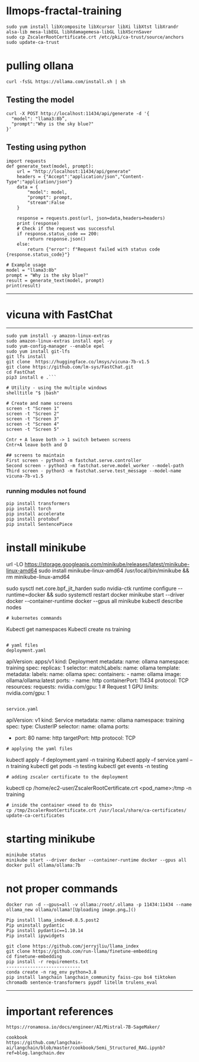 # llmops-fractal-training

```
sudo yum install libXcomposite libXcursor libXi libXtst libXrandr alsa-lib mesa-libEGL libXdamagemesa-libGL libXScrnSaver
sudo cp ZscalerRootCertificate.crt /etc/pki/ca-trust/source/anchors
sudo update-ca-trust
```
# pulling ollana
```
curl -fsSL https://ollama.com/install.sh | sh

```
## Testing the model
```
curl -X POST http://localhost:11434/api/generate -d '{
  "model": "llama3:8b”,
  "prompt":"Why is the sky blue?"
}'
```
## Testing using python
```
import requests
def generate_text(model, prompt):
    url = "http://localhost:11434/api/generate"
    headers = {"Accept":"application/json","Content-Type":"application/json"}
    data = {
        "model": model,
        "prompt": prompt,
        "stream":False
    }

    response = requests.post(url, json=data,headers=headers)
    print (response)
    # Check if the request was successful
    if response.status_code == 200:
        return response.json()
    else:
        return {"error": f"Request failed with status code {response.status_code}"}

# Example usage
model = "llama3:8b"
prompt = "Why is the sky blue?"
result = generate_text(model, prompt)
print(result)
```
------------------------------------
# vicuna with FastChat 
-----------------------------------
```
sudo yum install -y amazon-linux-extras
sudo amazon-linux-extras install epel -y
sudo yum-config-manager --enable epel
sudo yum install git-lfs
git lfs install
git clone  https://huggingface.co/lmsys/vicuna-7b-v1.5
git clone https://github.com/lm-sys/FastChat.git
cd FastChat
pip3 install e .```

# Utility - using the multiple windows
shelltitle "$ |bash"

# Create and name screens
screen -t "Screen 1"
screen -t "Screen 2"
screen -t "Screen 3"
screen -t "Screen 4"
screen -t "Screen 5"

Cntr + A leave both -> 1 switch between screens
Cntr+A leave both and D

## screens to maintain
First screen - python3 -m fastchat.serve.controller
Second screen - python3 -m fastchat.serve.model_worker --model-path
Third screen - python3 -m fastchat.serve.test_message --model-name vicuna-7b-v1.5
```
### running modules not found
```
pip install transformers
pip install torch
pip install accelerate
pip install protobuf
pip install SentencePiece
```
# install minikube
url -LO https://storage.googleapis.com/minikube/releases/latest/minikube-linux-amd64
sudo install minikube-linux-amd64 /usr/local/bin/minikube && rm minikube-linux-amd64

sudo sysctl net.core.bpf_jit_harden
sudo nvidia-ctk runtime configure --runtime=docker && sudo systemctl restart docker
minikube start --driver docker --container-runtime docker --gpus all
minikube kubectl describe nodes

```
# kubernetes commands
```
Kubectl get namespaces
Kubectl create ns training
```

# yaml files 
deployment.yaml

```
apiVersion: apps/v1
kind: Deployment
metadata:
  name: ollama
  namespace: training
spec:
  replicas: 1
  selector:
    matchLabels:
      name: ollama
  template:
    metadata:
      labels:
        name: ollama
    spec:
      containers:
      - name: ollama
        image: ollama/ollama:latest
        ports:
        - name: http
          containerPort: 11434
          protocol: TCP
        resources:
          requests:
            nvidia.com/gpu: 1 # Request 1 GPU
          limits:
            nvidia.com/gpu: 1
```

service.yaml
```
apiVersion: v1
kind: Service
metadata:
  name: ollama
  namespace: training
spec:
  type: ClusterIP
  selector:
    name: ollama
  ports:
  - port: 80
    name: http
    targetPort: http
    protocol: TCP
```
# applying the yaml files
```
kubectl apply -f deployment.yaml -n training
Kubectl apply –f service.yaml –n training
kubectl get pods -n testing
kubectl get events -n testing
```
# adding zscaler certificate to the deployment
```
kubectl cp /home/ec2-user/ZscalerRootCertificate.crt <pod_name>:/tmp  -n training
```
# inside the container <need to do this>
cp /tmp/ZscalerRootCertificate.crt /usr/local/share/ca-certificates/
update-ca-certificates
````
# starting minikube
```
minikube status
minikube start --driver docker --container-runtime docker --gpus all
docker pull ollama/ollama:7b
```
# not proper commands
```
docker run -d --gpus=all -v ollama:/root/.ollama -p 11434:11434 --name ollama_new ollama/ollama![Uploading image.png…]()

Pip install llama_index=0.8.5.post2
Pip uninstall pydantic
Pip install pydantic==1.10.14
Pip install ipywidgets

git clone https://github.com/jerryjliu/llama_index
git clone https://github.com/run-llama/finetune-embedding
cd finetune-embedding
pip install -r requirements.txt
----------------------------
conda create -n rag_env python=3.8
pip install langchain langchain_community faiss-cpu bs4 tiktoken chromadb sentence-transformers pypdf litellm trulens_eval

````
-----------------------------------------------------
# important references
```
https://ronamosa.io/docs/engineer/AI/Mistral-7B-SageMaker/

cookbook
https://github.com/langchain-ai/langchain/blob/master/cookbook/Semi_Structured_RAG.ipynb?ref=blog.langchain.dev
```
